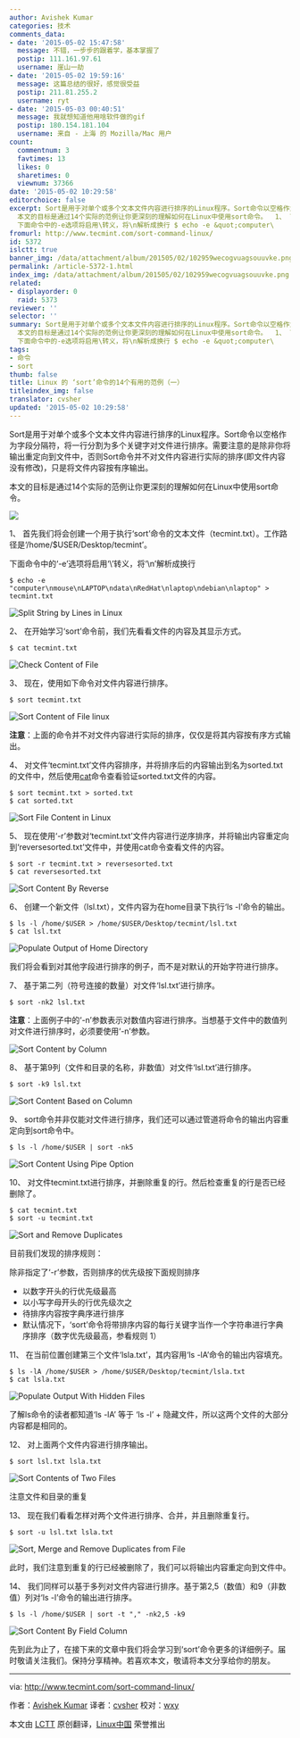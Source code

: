 ```yaml
---
author: Avishek Kumar
categories: 技术
comments_data:
- date: '2015-05-02 15:47:58'
  message: 不错，一步步的跟着学，基本掌握了
  postip: 111.161.97.61
  username: 崖山一劫
- date: '2015-05-02 19:59:16'
  message: 这篇总结的很好，感觉很受益
  postip: 211.81.255.2
  username: ryt
- date: '2015-05-03 00:40:51'
  message: 我就想知道他用啥软件做的gif
  postip: 180.154.181.104
  username: 来自 - 上海 的 Mozilla/Mac 用户
count:
  commentnum: 3
  favtimes: 13
  likes: 0
  sharetimes: 0
  viewnum: 37366
date: '2015-05-02 10:29:58'
editorchoice: false
excerpt: Sort是用于对单个或多个文本文件内容进行排序的Linux程序。Sort命令以空格作为字段分隔符，将一行分割为多个关键字对文件进行排序。需要注意的是除非你将输出重定向到文件中，否则Sort命令并不对文件内容进行实际的排序(即文件内容没有修改)，只是将文件内容按有序输出。
  本文的目标是通过14个实际的范例让你更深刻的理解如何在Linux中使用sort命令。  1、 首先我们将会创建一个用于执行sort命令的文本文件（tecmint.txt）。工作路径是/home/$USER/Desktop/tecmint。
  下面命令中的-e选项将启用\转义，将\n解析成换行 $ echo -e &quot;computer\
fromurl: http://www.tecmint.com/sort-command-linux/
id: 5372
islctt: true
banner_img: /data/attachment/album/201505/02/102959wecogvuagsouuvke.png
permalink: /article-5372-1.html
index_img: /data/attachment/album/201505/02/102959wecogvuagsouuvke.png.thumb.jpg
related:
- displayorder: 0
  raid: 5373
reviewer: ''
selector: ''
summary: Sort是用于对单个或多个文本文件内容进行排序的Linux程序。Sort命令以空格作为字段分隔符，将一行分割为多个关键字对文件进行排序。需要注意的是除非你将输出重定向到文件中，否则Sort命令并不对文件内容进行实际的排序(即文件内容没有修改)，只是将文件内容按有序输出。
  本文的目标是通过14个实际的范例让你更深刻的理解如何在Linux中使用sort命令。  1、 首先我们将会创建一个用于执行sort命令的文本文件（tecmint.txt）。工作路径是/home/$USER/Desktop/tecmint。
  下面命令中的-e选项将启用\转义，将\n解析成换行 $ echo -e &quot;computer\
tags:
- 命令
- sort
thumb: false
title: Linux 的 ‘sort’命令的14个有用的范例（一）
titleindex_img: false
translator: cvsher
updated: '2015-05-02 10:29:58'
---
```


Sort是用于对单个或多个文本文件内容进行排序的Linux程序。Sort命令以空格作为字段分隔符，将一行分割为多个关键字对文件进行排序。需要注意的是除非你将输出重定向到文件中，否则Sort命令并不对文件内容进行实际的排序(即文件内容没有修改)，只是将文件内容按有序输出。


本文的目标是通过14个实际的范例让你更深刻的理解如何在Linux中使用sort命令。


![](/data/attachment/album/201505/02/102959wecogvuagsouuvke.png)


1、 首先我们将会创建一个用于执行‘sort’命令的文本文件（tecmint.txt）。工作路径是‘/home/$USER/Desktop/tecmint’。


下面命令中的‘-e’选项将启用‘\’转义，将‘\n’解析成换行



```
$ echo -e "computer\nmouse\nLAPTOP\ndata\nRedHat\nlaptop\ndebian\nlaptop" > tecmint.txt

```

![Split String by Lines in Linux](/data/attachment/album/201505/02/103000tnniqv6iacq9idcs.gif)


2、 在开始学习‘sort’命令前，我们先看看文件的内容及其显示方式。



```
$ cat tecmint.txt

```

![Check Content of File](/data/attachment/album/201505/02/103001ixwoe5bxo7c02yd7.gif)


3、 现在，使用如下命令对文件内容进行排序。



```
$ sort tecmint.txt

```

![Sort Content of File linux](/data/attachment/album/201505/02/103001jcvj8wjxr98frrxc.gif)


**注意**：上面的命令并不对文件内容进行实际的排序，仅仅是将其内容按有序方式输出。


4、 对文件‘tecmint.txt’文件内容排序，并将排序后的内容输出到名为sorted.txt的文件中，然后使用[cat](http://www.tecmint.com/13-basic-cat-command-examples-in-linux/)命令查看验证sorted.txt文件的内容。



```
$ sort tecmint.txt > sorted.txt
$ cat sorted.txt

```

![Sort File Content in Linux](/data/attachment/album/201505/02/103002ygup2aa2cf8825s8.gif)


5、 现在使用‘-r’参数对‘tecmint.txt’文件内容进行逆序排序，并将输出内容重定向到‘reversesorted.txt’文件中，并使用cat命令查看文件的内容。



```
$ sort -r tecmint.txt > reversesorted.txt
$ cat reversesorted.txt

```

![Sort Content By Reverse](/data/attachment/album/201505/02/103002qui6h2l5kjv6lt6h.gif)


6、 创建一个新文件（lsl.txt），文件内容为在home目录下执行‘ls -l’命令的输出。



```
$ ls -l /home/$USER > /home/$USER/Desktop/tecmint/lsl.txt
$ cat lsl.txt

```

![Populate Output of Home Directory](/data/attachment/album/201505/02/103003msmc9vddiddd11j8.gif)


我们将会看到对其他字段进行排序的例子，而不是对默认的开始字符进行排序。


7、 基于第二列（符号连接的数量）对文件‘lsl.txt’进行排序。



```
$ sort -nk2 lsl.txt

```

**注意**：上面例子中的‘-n’参数表示对数值内容进行排序。当想基于文件中的数值列对文件进行排序时，必须要使用‘-n’参数。


![Sort Content by Column](/data/attachment/album/201505/02/103004z1w41zi199c14di1.gif)


8、 基于第9列（文件和目录的名称，非数值）对文件‘lsl.txt’进行排序。



```
$ sort -k9 lsl.txt

```

![Sort Content Based on Column](/data/attachment/album/201505/02/103004kmzcc27e2j2t5ebo.gif)


9、 sort命令并非仅能对文件进行排序，我们还可以通过管道将命令的输出内容重定向到sort命令中。



```
$ ls -l /home/$USER | sort -nk5

```

![Sort Content Using Pipe Option](/data/attachment/album/201505/02/103004eyddtpyl1hmxhlyw.gif)


10、 对文件tecmint.txt进行排序，并删除重复的行。然后检查重复的行是否已经删除了。



```
$ cat tecmint.txt
$ sort -u tecmint.txt

```

![Sort and Remove Duplicates](/data/attachment/album/201505/02/103005ycyurzuyv3rd3khv.gif)


目前我们发现的排序规则：


除非指定了‘-r’参数，否则排序的优先级按下面规则排序


* 以数字开头的行优先级最高
* 以小写字母开头的行优先级次之
* 待排序内容按字典序进行排序
* 默认情况下，‘sort’命令将带排序内容的每行关键字当作一个字符串进行字典序排序（数字优先级最高，参看规则 1）


11、 在当前位置创建第三个文件‘lsla.txt’，其内容用‘ls -lA’命令的输出内容填充。



```
$ ls -lA /home/$USER > /home/$USER/Desktop/tecmint/lsla.txt
$ cat lsla.txt

```

![Populate Output With Hidden Files](/data/attachment/album/201505/02/103005hs7dnaduxs7stwbe.gif)


了解ls命令的读者都知道‘ls -lA’ 等于 ‘ls -l’ + 隐藏文件，所以这两个文件的大部分内容都是相同的。


12、 对上面两个文件内容进行排序输出。



```
$ sort lsl.txt lsla.txt

```

![Sort Contents of Two Files](/data/attachment/album/201505/02/103007d6fishsnp6pu63o4.gif)


注意文件和目录的重复


13、 现在我们看看怎样对两个文件进行排序、合并，并且删除重复行。



```
$ sort -u lsl.txt lsla.txt

```

![Sort, Merge and Remove Duplicates from File](/data/attachment/album/201505/02/103010j55g5ngudged89a7.gif)


此时，我们注意到重复的行已经被删除了，我们可以将输出内容重定向到文件中。


14、 我们同样可以基于多列对文件内容进行排序。基于第2,5（数值）和9（非数值）列对‘ls -l’命令的输出进行排序。



```
$ ls -l /home/$USER | sort -t "," -nk2,5 -k9

```

![Sort Content By Field Column](/data/attachment/album/201505/02/103011h787ezzjxvh97eve.gif)


先到此为止了，在接下来的文章中我们将会学习到‘sort’命令更多的详细例子。届时敬请关注我们。保持分享精神。若喜欢本文，敬请将本文分享给你的朋友。




---


via: <http://www.tecmint.com/sort-command-linux/>


作者：[Avishek Kumar](http://www.tecmint.com/author/avishek/) 译者：[cvsher](https://github.com/cvsher) 校对：[wxy](https://github.com/wxy)


本文由 [LCTT](https://github.com/LCTT/TranslateProject) 原创翻译，[Linux中国](http://linux.cn/) 荣誉推出